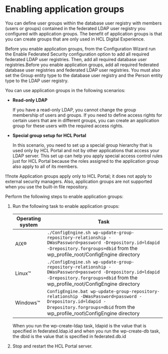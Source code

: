 # Enabling application groups

You can define user groups within the database user registry with members \(users or groups\) contained in the federated LDAP user registry you configured with application groups. The benefit of application groups is that you can create groups that are only used in HCL Digital Experience.

Before you enable application groups, from the Configuration Wizard run the Enable Federated Security configuration option to add all required federated LDAP user registries. Then, add all required database user registries.Before you enable application groups, add all required federated database user registries and federated LDAP user registries. You must also set the Group entity type to the database user registry and the Person entity type to the LDAP user registry.

<!-- Before you complete this task, you might want to view and print the appropriate worksheet. See [HCL Portal Enable for zOS worksheets](../config/cw_db_ws_db2z.md). -->

You can use application groups in the following scenarios:

-   **Read-only LDAP**

    If you have a read-only LDAP, you cannot change the group membership of users and groups. If you need to define access rights for certain users that are in different groups, you can create an application group for these users with the required access rights.


-   **Special group setup for HCL Portal**

    In this scenario, you need to set up a special group hierarchy that is used only by HCL Portal and not by other applications that access your LDAP server. This set up can help you apply special access control rules just for HCL Portal because the roles assigned to the application group also apply to all of its members.


!!!note
    Application groups apply only to HCL Portal; it does not apply to external security managers. Also, application groups are not supported when you use the built-in file repository.

Perform the following steps to enable application groups:

1.  Run the following task to enable application groups:

    |Operating system|Task|
    |----------------|----|
    |AIX®|`./ConfigEngine.sh wp-update-group-repository-relationship -DWasPassword=password -Drepository.id=ldapid -Drepository.forgroups=dbid` from the wp_profile_root/ConfigEngine directory|
    |Linux™|`./ConfigEngine.sh wp-update-group-repository-relationship -DWasPassword=password -Drepository.id=ldapid -Drepository.forgroups=dbid` from the wp_profile_root/ConfigEngine directory|
    |Windows™|`ConfigEngine.bat wp-update-group-repository-relationship -DWasPassword=password -Drepository.id=ldapid -Drepository.forgroups=dbid` from the wp_profile_root\ConfigEngine directory|

    When you run the wp-create-ldap task, ldapid is the value that is specified in federated.ldap.id and when you run the wp-create-db task, the dbid is the value that is specified in federated.db.id

2.  Stop and restart the HCL Portal server.




